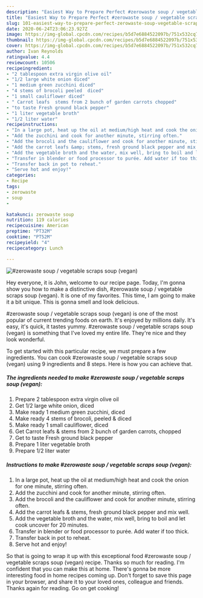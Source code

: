 ```yaml
---
description: "Easiest Way to Prepare Perfect #zerowaste soup / vegetable scraps soup (vegan)"
title: "Easiest Way to Prepare Perfect #zerowaste soup / vegetable scraps soup (vegan)"
slug: 101-easiest-way-to-prepare-perfect-zerowaste-soup-vegetable-scraps-soup-vegan
date: 2020-06-24T23:06:23.927Z
image: https://img-global.cpcdn.com/recipes/b5d7e6884522097b/751x532cq70/zerowaste-soup-vegetable-scraps-soup-vegan-recipe-main-photo.jpg
thumbnail: https://img-global.cpcdn.com/recipes/b5d7e6884522097b/751x532cq70/zerowaste-soup-vegetable-scraps-soup-vegan-recipe-main-photo.jpg
cover: https://img-global.cpcdn.com/recipes/b5d7e6884522097b/751x532cq70/zerowaste-soup-vegetable-scraps-soup-vegan-recipe-main-photo.jpg
author: Ivan Reynolds
ratingvalue: 4.4
reviewcount: 10506
recipeingredient:
- "2 tablespoon extra virgin olive oil"
- "1/2 large white onion diced"
- "1 medium green zucchini diced"
- "4 stems of brocoli peeled  diced"
- "1 small cauliflower diced"
- " Carrot leafs  stems from 2 bunch of garden carrots chopped"
- "to taste Fresh ground black pepper"
- "1 liter vegetable broth"
- "1/2 liter water"
recipeinstructions:
- "In a large pot, heat up the oil at medium/high heat and cook the onion for one minute, stirring often."
- "Add the zucchini and cook for another minute, stirring often."
- "Add the brocoli and the cauliflower and cook for another minute, stirring often."
- "Add the carrot leafs &amp; stems, fresh ground black pepper and mix well."
- "Add the vegetable broth and the water, mix well, bring to boil and let cook uncover for 20 minutes."
- "Transfer in blender or food processor to purée. Add water if too thick."
- "Transfer back in pot to reheat."
- "Serve hot and enjoy!"
categories:
- Recipe
tags:
- zerowaste
- soup
- 

katakunci: zerowaste soup  
nutrition: 119 calories
recipecuisine: American
preptime: "PT32M"
cooktime: "PT52M"
recipeyield: "4"
recipecategory: Lunch

---
```



![#zerowaste soup / vegetable scraps soup (vegan)](https://img-global.cpcdn.com/recipes/b5d7e6884522097b/751x532cq70/zerowaste-soup-vegetable-scraps-soup-vegan-recipe-main-photo.jpg)

Hey everyone, it is John, welcome to our recipe page. Today, I'm gonna show you how to make a distinctive dish, #zerowaste soup / vegetable scraps soup (vegan). It is one of my favorites. This time, I am going to make it a bit unique. This is gonna smell and look delicious.



#zerowaste soup / vegetable scraps soup (vegan) is one of the most popular of current trending foods on earth. It's enjoyed by millions daily. It's easy, it's quick, it tastes yummy. #zerowaste soup / vegetable scraps soup (vegan) is something that I've loved my entire life. They're nice and they look wonderful.


To get started with this particular recipe, we must prepare a few ingredients. You can cook #zerowaste soup / vegetable scraps soup (vegan) using 9 ingredients and 8 steps. Here is how you can achieve that.

<!--inarticleads1-->

##### The ingredients needed to make #zerowaste soup / vegetable scraps soup (vegan):

1. Prepare 2 tablespoon extra virgin olive oil
1. Get 1/2 large white onion, diced
1. Make ready 1 medium green zucchini, diced
1. Make ready 4 stems of brocoli, peeled &amp; diced
1. Make ready 1 small cauliflower, diced
1. Get  Carrot leafs &amp; stems from 2 bunch of garden carrots, chopped
1. Get to taste Fresh ground black pepper
1. Prepare 1 liter vegetable broth
1. Prepare 1/2 liter water




<!--inarticleads2-->

##### Instructions to make #zerowaste soup / vegetable scraps soup (vegan):

1. In a large pot, heat up the oil at medium/high heat and cook the onion for one minute, stirring often.
1. Add the zucchini and cook for another minute, stirring often.
1. Add the brocoli and the cauliflower and cook for another minute, stirring often.
1. Add the carrot leafs &amp; stems, fresh ground black pepper and mix well.
1. Add the vegetable broth and the water, mix well, bring to boil and let cook uncover for 20 minutes.
1. Transfer in blender or food processor to purée. Add water if too thick.
1. Transfer back in pot to reheat.
1. Serve hot and enjoy!




So that is going to wrap it up with this exceptional food #zerowaste soup / vegetable scraps soup (vegan) recipe. Thanks so much for reading. I'm confident that you can make this at home. There's gonna be more interesting food in home recipes coming up. Don't forget to save this page in your browser, and share it to your loved ones, colleague and friends. Thanks again for reading. Go on get cooking!
